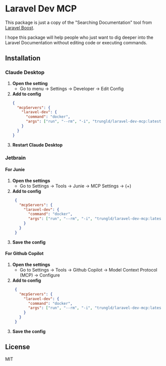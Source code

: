 # Laravel Dev MCP
This package is just a copy of the "Searching Documentation" tool from [Laravel Boost](https://boost.laravel.com).

I hope this package will help people who just want to dig deeper into the Laravel Documentation without editing code or executing commands.

## Installation
### Claude Desktop
1. **Open the setting**
    - Go to menu -> Settings -> Developer -> Edit Config
2. **Add to config**
    ```json
    {
      "mcpServers": {
        "laravel-dev": {
          "command": "docker",
          "args": ["run", "--rm", "-i", "trungld/laravel-dev-mcp:latest"]
        }
      }
    }
    ```
3. **Restart Claude Desktop**

### Jetbrain
#### For Junie
1. **Open the settings**
    - Go to Settings -> Tools -> Junie -> MCP Settings -> (+)
2. **Add to config**
   ```json
    {
      "mcpServers": {
        "laravel-dev": {
          "command": "docker",
          "args": ["run", "--rm", "-i", "trungld/laravel-dev-mcp:latest"]
        }
      }
    }
    ```
3. **Save the config**

#### For Github Copilot
1. **Open the settings**
    - Go to Settings -> Tools -> Github Copilot -> Model Context Protocol (MCP) -> Configure
2. **Add to config**
   ```json
    {
      "mcpServers": {
        "laravel-dev": {
          "command": "docker",
          "args": ["run", "--rm", "-i", "trungld/laravel-dev-mcp:latest"]
        }
      }
    }
    ```
3. **Save the config**

## License
MIT
